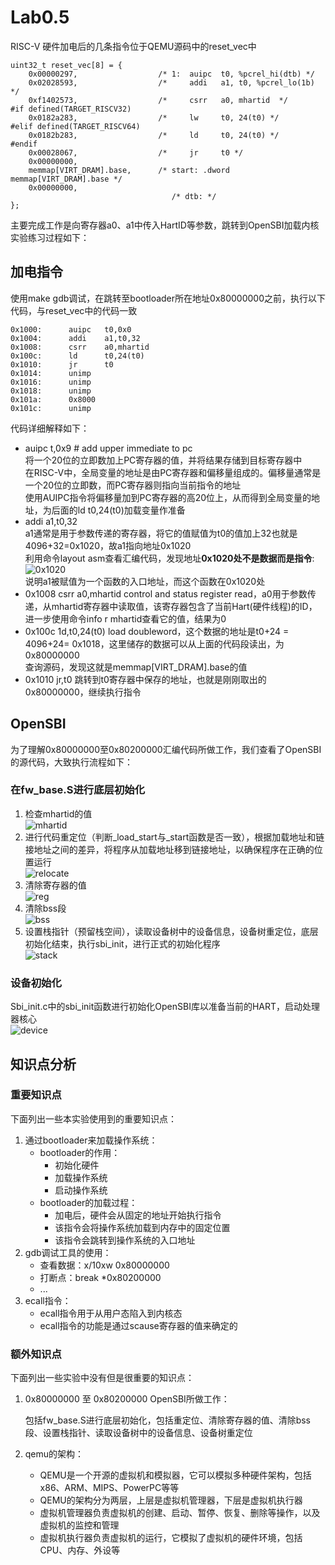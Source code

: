 # Lab0.5
RISC-V 硬件加电后的几条指令位于QEMU源码中的reset_vec中
```
uint32_t reset_vec[8] = {
    0x00000297,                  /* 1:  auipc  t0, %pcrel_hi(dtb) */
    0x02028593,                  /*     addi   a1, t0, %pcrel_lo(1b) */
    0xf1402573,                  /*     csrr   a0, mhartid  */
#if defined(TARGET_RISCV32)
    0x0182a283,                  /*     lw     t0, 24(t0) */
#elif defined(TARGET_RISCV64)
    0x0182b283,                  /*     ld     t0, 24(t0) */
#endif
    0x00028067,                  /*     jr     t0 */
    0x00000000,
    memmap[VIRT_DRAM].base,      /* start: .dword memmap[VIRT_DRAM].base */
    0x00000000,
                                    /* dtb: */
};
```

主要完成工作是向寄存器a0、a1中传入HartID等参数，跳转到OpenSBI加载内核  
实验练习过程如下：

## 加电指令
使用make gdb调试，在跳转至bootloader所在地址0x80000000之前，执行以下代码，与reset_vec中的代码一致  
```
0x1000:      auipc   t0,0x0
0x1004:      addi    a1,t0,32
0x1008:      csrr    a0,mhartid
0x100c:      ld      t0,24(t0)
0x1010:      jr      t0
0x1014:      unimp
0x1016:      unimp
0x1018:      unimp
0x101a:      0x8000
0x101c:      unimp
```

代码详细解释如下：  
- auipc t,0x9	# add upper immediate to pc  
将一个20位的立即数加上PC寄存器的值，并将结果存储到目标寄存器中  
在RISC-V中，全局变量的地址是由PC寄存器和偏移量组成的。偏移量通常是一个20位的立即数，而PC寄存器则指向当前指令的地址  
使用AUIPC指令将偏移量加到PC寄存器的高20位上，从而得到全局变量的地址，为后面的ld t0,24(t0)加载变量作准备  
- addi a1,t0,32  
a1通常是用于参数传递的寄存器，将它的值赋值为t0的值加上32也就是4096+32=0x1020，故a1指向地址0x1020  
利用命令layout asm查看汇编代码，发现地址**0x1020处不是数据而是指令**:  
![0x1020](src/lab0.5_0x1020.png)  
说明a1被赋值为一个函数的入口地址，而这个函数在0x1020处
- 0x1008 csrr a0,mhartid
control and status register read，a0用于参数传递，从mhartid寄存器中读取值，该寄存器包含了当前Hart(硬件线程)的ID，进一步使用命令info r mhartid查看它的值，结果为0
- 0x100c 1d,t0,24(t0)
load doubleword，这个数据的地址是t0+24 = 4096+24= 0x1018，这里储存的数据可以从上面的代码段读出，为0x80000000  
查询源码，发现这就是memmap[VIRT_DRAM].base的值
- 0x1010 jr,t0
跳转到t0寄存器中保存的地址，也就是刚刚取出的0x80000000，继续执行指令

## OpenSBI
为了理解0x80000000至0x80200000汇编代码所做工作，我们查看了OpenSBI的源代码，大致执行流程如下：  

### 在fw_base.S进行底层初始化
1. 检查mhartid的值  
![mhartid](src/lab0.5_mhartid.png)
2. 进行代码重定位（判断_load_start与_start函数是否一致），根据加载地址和链接地址之间的差异，将程序从加载地址移到链接地址，以确保程序在正确的位置运行  
![relocate](src/lab0.5_relocate.png)
3. 清除寄存器的值  
![reg](src/lab0.5_reg.png)
4. 清除bss段  
![bss](src/lab0.5_bss.png)
5. 设置栈指针（预留栈空间），读取设备树中的设备信息，设备树重定位，底层初始化结束，执行sbi_init，进行正式的初始化程序  
![stack](src/lab0.5_stack.png)
### 设备初始化
Sbi_init.c中的sbi_init函数进行初始化OpenSBI库以准备当前的HART，启动处理器核心  
![device](src/lab0.5_device.png)


## 知识点分析

### 重要知识点

下面列出一些本实验使用到的重要知识点：

1. 通过bootloader来加载操作系统：
    - bootloader的作用：
        - 初始化硬件
        - 加载操作系统
        - 启动操作系统
    - bootloader的加载过程：
        - 加电后，硬件会从固定的地址开始执行指令
        - 该指令会将操作系统加载到内存中的固定位置
        - 该指令会跳转到操作系统的入口地址
2. gdb调试工具的使用：
    - 查看数据：x/10xw 0x80000000
    - 打断点：break *0x80200000
    - ...
3. ecall指令：
    - ecall指令用于从用户态陷入到内核态
    - ecall指令的功能是通过scause寄存器的值来确定的

### 额外知识点

下面列出一些实验中没有但是很重要的知识点：
 
1. 0x80000000 至 0x80200000 OpenSBI所做工作：
    
    包括fw_base.S进行底层初始化，包括重定位、清除寄存器的值、清除bss段、设置栈指针、读取设备树中的设备信息、设备树重定位

2. qemu的架构：

    - QEMU是一个开源的虚拟机和模拟器，它可以模拟多种硬件架构，包括x86、ARM、MIPS、PowerPC等等
    - QEMU的架构分为两层，上层是虚拟机管理器，下层是虚拟机执行器
    - 虚拟机管理器负责虚拟机的创建、启动、暂停、恢复、删除等操作，以及虚拟机的监控和管理
    - 虚拟机执行器负责虚拟机的运行，它模拟了虚拟机的硬件环境，包括CPU、内存、外设等
 
